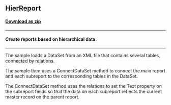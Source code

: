 ## HierReport
#### [Download as zip](https://grapecity.github.io/DownGit/#/home?url=https://github.com/GrapeCity/ComponentOne-WinForms-Samples/tree/master/NetFramework\Reports\C1Report\Cs\HierReport)
____
#### Create reports based on hierarchical data.
____
The sample loads a DataSet from an XML file that contains several tables, connected by relations. 

The sample then uses a ConnectDataSet method to connect the main report and each subreport to the corresponding tables in the DataSet. 

The ConnectDataSet method uses the relations to set the Text property on the subreport fields so that the data on each subreport reflects the current master record on the parent report. 
